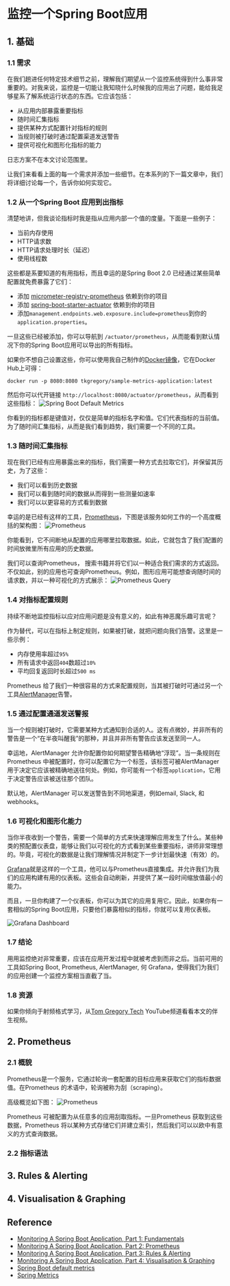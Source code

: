 # 监控一个Spring Boot应用
## 1. 基础
### 1.1 需求
在我们趟进任何特定技术细节之前，理解我们期望从一个监控系统得到什么事非常重要的。对我来说，监控是一切能让我知晓什么时候我的应用出了问题，能给我足够星系了解系统运行状态的东西。它应该包括：
- 从应用内部暴露重要指标
- 随时间汇集指标
- 提供某种方式配置针对指标的规则
- 当规则被打破时通过配置渠道发送警告
- 提供可视化和图形化指标的能力

日志方案不在本文讨论范围里。

让我们来看看上面的每一个需求并添加一些细节。在本系列的下一篇文章中，我们将详细讨论每一个，告诉你如何实现它。
### 1.2 从一个Spring Boot 应用到出指标
清楚地讲，但我谈论指标时我是指从应用内部一个值的度量。下面是一些例子：
- 当前内存使用
- HTTP请求数
- HTTP请求处理时长（延迟）
- 使用线程数

这些都是系要知道的有用指标，而且幸运的是Spring Boot 2.0 已经通过某些简单配置就免费暴露了它们：
- 添加 [micrometer-registry-prometheus](https://mvnrepository.com/artifact/io.micrometer/micrometer-registry-prometheus) 依赖到你的项目
- 添加 [spring-boot-starter-actuator](https://mvnrepository.com/artifact/org.springframework.boot/spring-boot-starter-actuator) 依赖到你的项目
- 添加`management.endpoints.web.exposure.include=prometheus`到你的`application.properties`。

一旦这些已经被添加，你可以导航到 `/actuator/prometheus`，从而能看到默认情况下你的Spring Boot应用可以导出的所有指标。

如果你不想自己设置这些，你可以使用我自己制作的[Docker镜像](https://cloud.docker.com/u/tkgregory/repository/docker/tkgregory/sample-metrics-application)，它在Docker Hub上可得：
```
docker run -p 8080:8080 tkgregory/sample-metrics-application:latest
```
然后你可以代开链接 `http://localhost:8080/actuator/prometheus`，从而看到这些指标：
![Spring Boot Default Metrics](images/springboot_default_metrics.png)

你看到的指标都是键值对，仅仅是简单的指标名字和值。它们代表指标的当前值。为了随时间汇集指标，从而是我们看到趋势，我们需要一个不同的工具。
### 1.3 随时间汇集指标
现在我们已经有应用暴露出来的指标，我们需要一种方式去拉取它们，并保留其历史，为了这些：
- 我们可以看到历史数据
- 我们可以看到随时间的数据从而得到一些测量如速率
- 我们可以以更容易的方式看到数据

幸运的是已经有这样的工具，[Prometheus](https://prometheus.io/)，下图是该服务如何工作的一个高度概括的架构图：
![Prometheus](images/Prometheus-overview-1.png)

你能看到，它不间断地从配置的应用哪里拉取数据。如此，它就包含了我们配置的时间放微里所有应用的历史数据。

我们可以查询Prometheus， 搜索书籍并将它们以一种适合我们需求的方式返回。不仅如此，别的应用也可查询Prometheus。例如，图形应用可能想查询随时间的请求数，并以一种可视化的方式展示：
![Prometheus Query](images/prometheus-metrics-query.png)
### 1.4 对指标配置规则
持续不断地监控指标以应对应用问题是没有意义的，如此有神恶魔乐趣可言呢？

作为替代，可以在指标上制定规则，如果被打破，就把问题向我们告警。这里是一些示例：
- 内存使用率超过`95%`
- 所有请求中返回`404`数超过`10%`
- 平均回复返回时长超过`500 ms`

Prometheus 给了我们一种很容易的方式来配置规则，当其被打破时可通过另一个工具[AlertManager](https://prometheus.io/docs/alerting/alertmanager/)告警。
### 1.5 通过配置通道发送警报
当一个规则被打破时，它需要某种方式通知到合适的人。这有点微妙，并非所有的警告是一个“在半夜叫醒我”的那种，并且并非所有警告应该发送至同一人。

幸运地，AlertManager 允许你配置你如何期望警告精确地“浮现”。当一条规则在Prometheus 中被配置时，你可以配置它为一个标签，该标签可被AlertManager 用于决定它应该被精确地送往何处。例如，你可能有一个标签`application`，它用于决定警告应该被送往那个团队。

默认地，AlertManager 可以发送警告到不同地渠道，例如email, Slack, 和 webhooks。
### 1.6 可视化和图形化能力
当你半夜收到一个警告，需要一个简单的方式来快速理解应用发生了什么。某些种类的预配置仪表盘，能够让我们以可视化的方式看到某些重要指标，讲师非常理想的。毕竟，可视化的数据是让我们理解情况并制定下一步计划最快速（有效）的。

[Grafana](https://grafana.com/)就是这样的一个工具，他可以与Prometheus直接集成。并允许我们为我们的应用构建有用的仪表板。这些会自动刷新，并提供了某一段时间缩放值最小的能力。

而且，一旦你构建了一个仪表板，你可以为其它的应用复用它。因此，如果你有一套相似的Spring Boot应用，只要他们暴露相似的指标，你就可以复用仪表板。

![Grafana Dashboard](images/grafana_dashboard.png)
### 1.7 结论
用用监控绝对非常重要，应该在应用开发过程中就被考虑到而非之后。当前可用的工具如Spring Boot, Prometheus, AlertManager, 何 Grafana，使得我们为我们的应用创建一个监控方案相当直截了当。
### 1.8 资源
如果你倾向于射频格式学习，从[Tom Gregory Tech](https://www.youtube.com/channel/UCxOVEOhPNXcJuyfVLhm_BfQ) YouTube频道看看本文的伴生视频。
## 2. Prometheus
### 2.1 概貌
Prometheus是一个服务，它通过轮询一套配置的目标应用来获取它们的指标数据值。在Prometheus 的术语中，轮询被称为刮（scraping）。

高级概览如下图：
![Prometheus](images/Prometheus-overview-1.png)

Prometheus 可被配置为从任意多的应用刮取指标。一旦Prometheus 获取到这些数据，Prometheus 将以某种方式存储它们并建立索引，然后我们可以以欧中有意义的方式查询数据。
### 2.2 指标语法

## 3. Rules & Alerting
## 4. Visualisation & Graphing

## Reference
- [Monitoring A Spring Boot Application, Part 1: Fundamentals](https://tomgregory.com/monitoring-a-spring-boot-application-part-1-fundamentals/)
- [Monitoring A Spring Boot Application, Part 2: Prometheus](https://tomgregory.com/monitoring-a-spring-boot-application-part-2-prometheus/)
- [Monitoring A Spring Boot Application, Part 3: Rules & Alerting](https://tomgregory.com/monitoring-a-spring-boot-application-part-3-rules-and-alerting/)
- [Monitoring A Spring Boot Application, Part 4: Visualisation & Graphing](https://tomgregory.com/monitoring-a-spring-boot-application-part-4-visualisation-and-graphing/)
- [Spring Boot default metrics](https://tomgregory.com/spring-boot-default-metrics/)
- [Spring Metrics](https://docs.spring.io/spring-metrics/docs/current/public/prometheus)